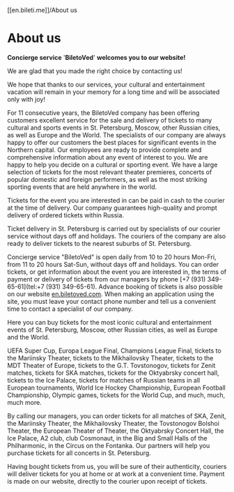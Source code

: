 
[[en.bileti.me]]/About us

# About us

**Concierge service** '**BiletoVed**' **welcomes you to our website!**

We are glad that you made the right choice by contacting us!

We hope that thanks to our services, your cultural and entertainment vacation will remain in your memory for a long time and will be associated only with joy!

For 11 consecutive years, the BiletoVed company has been offering customers excellent service for the sale and delivery of tickets to many cultural and sports events in St. Petersburg, Moscow, other Russian cities, as well as Europe and the World. The specialists of our company are always happy to offer our customers the best places for significant events in the Northern capital. Our employees are ready to provide complete and comprehensive information about any event of interest to you. We are happy to help you decide on a cultural or sporting event. We have a large selection of tickets for the most relevant theater premieres, concerts of popular domestic and foreign performers, as well as the most striking sporting events that are held anywhere in the world.

Tickets for the event you are interested in can be paid in cash to the courier at the time of delivery. Our company guarantees high-quality and prompt delivery of ordered tickets within Russia.

Ticket delivery in St. Petersburg is carried out by specialists of our courier service without days off and holidays. The couriers of the company are also ready to deliver tickets to the nearest suburbs of St. Petersburg.

Concierge service "BiletoVed" is open daily from 10 to 20 hours Mon-Fri, from 11 to 20 hours Sat-Sun, without days off and holidays. You can order tickets, or get information about the event you are interested in, the terms of payment or delivery of tickets from our managers by phone [+7 (931) 349-65-61](tel:+7 (931) 349-65-61). Advance booking of tickets is also possible on our website [en.biletoved.com](https://en.biletoved.com). When making an application using the site, you must leave your contact phone number and tell us a convenient time to contact a specialist of our company.

Here you can buy tickets for the most iconic cultural and entertainment events of St. Petersburg, Moscow, other Russian cities, as well as Europe and the World.

UEFA Super Cup, Europa League Final, Champions League Final, tickets to the Mariinsky Theater, tickets to the Mikhailovsky Theater, tickets to the MDT Theater of Europe, tickets to the G.T. Tovstonogov, tickets for Zenit matches, tickets for SKA matches, tickets for the Oktyabrsky concert hall, tickets to the Ice Palace, tickets for matches of Russian teams in all European tournaments, World Ice Hockey Championship, European Football Championship, Olympic games, tickets for the World Cup, and much, much, much more.

By calling our managers, you can order tickets for all matches of SKA, Zenit, the Mariinsky Theater, the Mikhailovsky Theater, the Tovstonogov Bolshoi Theater, the European Theater of Theater, the Oktyabrsky Concert Hall, the Ice Palace, A2 club, club Cosmonaut, in the Big and Small Halls of the Philharmonic, in the Circus on the Fontanka. Our partners will help you purchase tickets for all concerts in St. Petersburg.

Having bought tickets from us, you will be sure of their authenticity, couriers will deliver tickets for you at home or at work at a convenient time. Payment is made on our website, directly to the courier upon receipt of tickets.